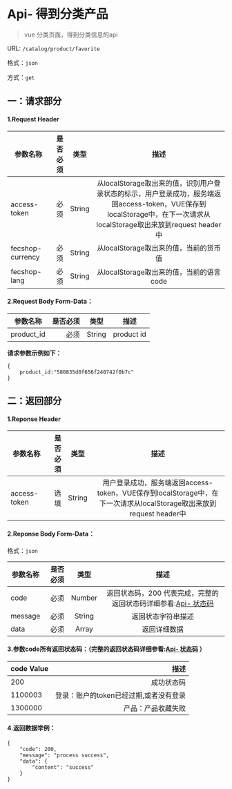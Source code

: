 Api- 得到分类产品
================

> vue 分类页面，得到分类信息的api

URL: `/catalog/product/favorite`

格式：`json`

方式：`get`


一：请求部分
---------

#### 1.Request Header


| 参数名称          | 是否必须    |  类型        |  描述     |
| ------------------| -----:      | :----:       |:----:     |
| access-token      | 必须        |   String     | 从localStorage取出来的值，识别用户登录状态的标示，用户登录成功，服务端返回access-token，VUE保存到localStorage中，在下一次请求从localStorage取出来放到request header中   |
| fecshop-currency  | 必须        |   String     | 从localStorage取出来的值，当前的货币值  |
| fecshop-lang      | 必须        |   String     | 从localStorage取出来的值，当前的语言code  |


#### 2.Request Body Form-Data：


| 参数名称        | 是否必须    |  类型       |  描述     |
| ----------------| -----:      | :----:      |:----:     |
| product_id      | 必须        |   String     | product id    |



**请求参数示例如下：**

```
{
    product_id:"580835d0f656f240742f0b7c"
}
```

二：返回部分
----------

#### 1.Reponse Header

| 参数名称          | 是否必须    |  类型        |  描述     |
| ------------------| -----:      | :----:       |:----:     |
| access-token      | 选填        |   String     | 用户登录成功，服务端返回access-token，VUE保存到localStorage中，在下一次请求从localStorage取出来放到request header中   |

#### 2.Reponse Body Form-Data：

格式：`json`

| 参数名称        | 是否必须    |  类型       |  描述        |
| ----------------| -----:      | :----:      |:----:        | 
| code            | 必须        |   Number    | 返回状态码，200 代表完成，完整的返回状态码详细参看:[Api- 状态码](fecshop-server-return-code.md) |
| message         | 必须        |   String    | 返回状态字符串描述  |
| data            | 必须        |   Array     | 返回详细数据        |

#### 3.参数code所有返回状态码：（完整的返回状态码详细参看:[Api- 状态码](fecshop-server-return-code.md) ）

| code Value      |        描述                                        |
| ----------------| --------------------------------------------------:| 
| 200             | 成功状态码                                         |  
| 1100003         | 登录：账户的token已经过期,或者没有登录                  | 
| 1300000         | 产品：产品收藏失败                  | 




#### 4.返回数据举例：

```
{
    "code": 200,
    "message": "process success",
    "data": {
        "content": "success"
    }
}
```